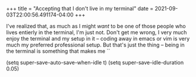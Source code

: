 +++
title = "Accepting that I don't live in my terminal"
date  = 2021-09-03T22:00:56.491174-04:00
+++

I've realized that, as much as I might _want_ to be one of those
people who lives entierly in the terminal, I'm just not.  Don't get me
wrong, I very much enjoy the terminal and my setup in it – coding away
in emacs or vim is very much my preferred professional setup.  But
that's just the thing – being in the terminal is something that makes me ``


(setq super-save-auto-save-when-idle t)
(setq super-save-idle-duration 0.05)

<!-- more --> 
